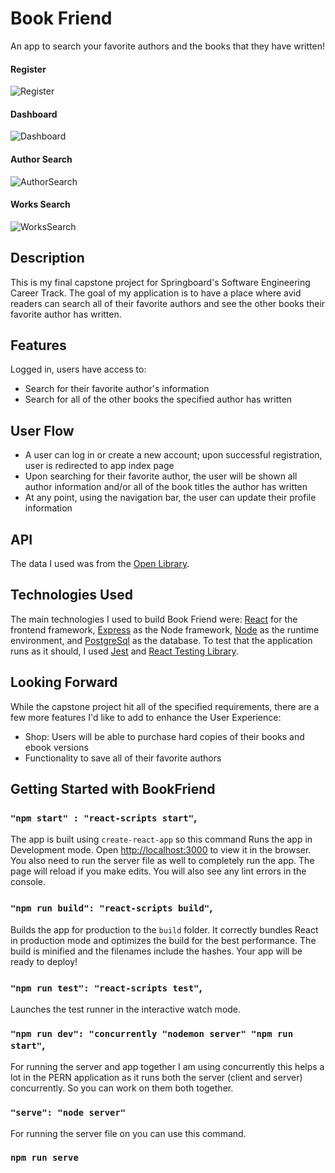 # Book Friend

An app to search your favorite authors and the books that they have written!

#### Register

![Register](https://github.com/makeitbreaux/BookFriendJWT/blob/master/public/RegisterBF.png)

#### Dashboard

![Dashboard](https://github.com/makeitbreaux/BookFriendJWT/blob/master/public/DashboardBF.png)

#### Author Search

![AuthorSearch](https://github.com/makeitbreaux/BookFriendJWT/blob/master/public/AuthorSearchBF.png)

#### Works Search

![WorksSearch](https://github.com/makeitbreaux/BookFriendJWT/blob/master/public/WorksSearchBF.png)

## Description

This is my final capstone project for Springboard's Software Engineering Career Track. The goal of my application is to have a place where avid readers can search all of their favorite authors and see the other books their favorite author has written.

## Features

Logged in, users have access to:

-   Search for their favorite author's information
-   Search for all of the other books the specified author has written

## User Flow

-   A user can log in or create a new account; upon successful registration, user is redirected to app index page
-   Upon searching for their favorite author, the user will be shown all author information and/or all of the book titles the author has written
-   At any point, using the navigation bar, the user can update their profile information

## API

The data I used was from the [Open Library](https://openlibrary.org/developers/api).

## Technologies Used

The main technologies I used to build Book Friend were: [React](https://github.com/facebook/react) for the frontend framework, [Express](https://github.com/expressjs/express) as the Node framework, [Node](https://github.com/nodejs/node) as the runtime environment, and [PostgreSql](https://github.com/postgres/postgres) as the database. To test that the application runs as it should, I used [Jest](https://jestjs.io/) and [React Testing Library](https://testing-library.com/).

## Looking Forward

While the capstone project hit all of the specified requirements, there are a few more features I'd like to add to enhance the User Experience:

-   Shop: Users will be able to purchase hard copies of their books and ebook versions
-   Functionality to save all of their favorite authors

## Getting Started with BookFriend

### `"npm start" : "react-scripts start"`,

The app is built using `create-react-app` so this command Runs the app in Development mode. Open [http://localhost:3000](http://localhost:3000) to view it in the browser. You also need to run the server file as well to completely run the app. The page will reload if you make edits.
You will also see any lint errors in the console.

### `"npm run build": "react-scripts build"`,

Builds the app for production to the `build` folder. It correctly bundles React in production mode and optimizes the build for the best performance. The build is minified and the filenames include the hashes. Your app will be ready to deploy!

### `"npm run test": "react-scripts test"`,

Launches the test runner in the interactive watch mode.

### `"npm run dev": "concurrently "nodemon server" "npm run start"`,

For running the server and app together I am using concurrently this helps a lot in the PERN application as it runs both the server (client and server) concurrently. So you can work on them both together.

### `"serve": "node server"`

For running the server file on you can use this command.

### `npm run serve`
